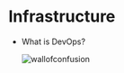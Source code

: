 # Infrastructure

- What is DevOps?
 
    ![wallofconfusion](http://dev2ops.org/wp-content/uploads/2010/02/WallOfConfusion_TrainWreck.png)